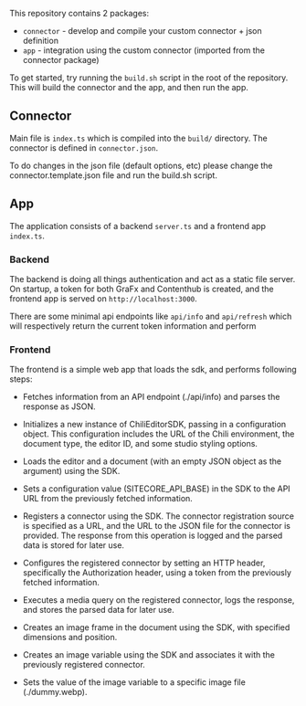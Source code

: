 This repository contains 2 packages:

* `connector` - develop and compile your custom connector + json definition
* `app` - integration using the custom connector (imported from the connector package)

To get started, try running the `build.sh` script in the root of the repository. This will build the connector and the app, and then run the app.

## Connector
Main file is `index.ts` which is compiled into the `build/` directory. The connector is defined in `connector.json`.

To do changes in the json file (default options, etc) please change the connector.template.json file and run the build.sh script.

## App
The application consists of a backend `server.ts` and a frontend app `index.ts`.

### Backend
The backend is doing all things authentication and act as a static file server. On startup, a token for both GraFx and Contenthub is created, and the frontend app is served on `http://localhost:3000`.

There are some minimal api endpoints like `api/info` and `api/refresh` which will respectively return the current token information and perform 

### Frontend
The frontend is a simple web app that loads the sdk, and performs following steps:
* Fetches information from an API endpoint (./api/info) and parses the response as JSON.

* Initializes a new instance of ChiliEditorSDK, passing in a configuration object. This configuration includes the URL of the Chili environment, the document type, the editor ID, and some studio styling options.

* Loads the editor and a document (with an empty JSON object as the argument) using the SDK.

* Sets a configuration value (SITECORE_API_BASE) in the SDK to the API URL from the previously fetched information.

* Registers a connector using the SDK. The connector registration source is specified as a URL, and the URL to the JSON file for the connector is provided. The response from this operation is logged and the parsed data is stored for later use.

* Configures the registered connector by setting an HTTP header, specifically the Authorization header, using a token from the previously fetched information.

* Executes a media query on the registered connector, logs the response, and stores the parsed data for later use.


* Creates an image frame in the document using the SDK, with specified dimensions and position.

* Creates an image variable using the SDK and associates it with the previously registered connector.

* Sets the value of the image variable to a specific image file (./dummy.webp).